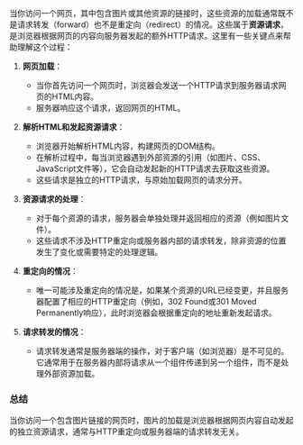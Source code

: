 当你访问一个网页，其中包含图片或其他资源的链接时，这些资源的加载通常既不是请求转发（forward）也不是重定向（redirect）的情况。这些属于**资源请求**，是浏览器根据网页的内容向服务器发起的额外HTTP请求。这里有一些关键点来帮助理解这个过程：

1. **网页加载**：
    - 当你首先访问一个网页时，浏览器会发送一个HTTP请求到服务器请求网页的HTML内容。
    - 服务器响应这个请求，返回网页的HTML。

2. **解析HTML和发起资源请求**：
    - 浏览器开始解析HTML内容，构建网页的DOM结构。
    - 在解析过程中，每当浏览器遇到外部资源的引用（如图片、CSS、JavaScript文件等），它会自动发起新的HTTP请求去获取这些资源。
    - 这些请求是独立的HTTP请求，与原始加载网页的请求分开。

3. **资源请求的处理**：
    - 对于每个资源的请求，服务器会单独处理并返回相应的资源（例如图片文件）。
    - 这些请求不涉及HTTP重定向或服务器内部的请求转发，除非资源的位置发生了变化或需要特定的处理逻辑。

4. **重定向的情况**：
    - 唯一可能涉及重定向的情况是，如果某个资源的URL已经变更，并且服务器配置了相应的HTTP重定向（例如，302 Found或301 Moved Permanently响应），此时浏览器会根据重定向的地址重新发起请求。

5. **请求转发的情况**：
    - 请求转发通常是服务器端的操作，对于客户端（如浏览器）是不可见的。它通常用于在服务器内部将请求从一个组件传递到另一个组件，而不是处理外部资源加载。

### 总结

当你访问一个包含图片链接的网页时，图片的加载是浏览器根据网页内容自动发起的独立资源请求，通常与HTTP重定向或服务器端的请求转发无关。